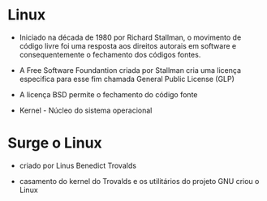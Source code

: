 <h1> Linux </h1>

- Iniciado na década de 1980 por Richard Stallman, o movimento de código livre foi uma resposta aos direitos autorais em software e consequentemente o fechamento dos códigos fontes.

- A Free Software Foundantion criada por Stallman cria uma licença especifica para esse fim chamada General Public License (GLP)

- A licença BSD permite o fechamento do código fonte 

- Kernel -  Núcleo do sistema operacional  

<h1> Surge o Linux </h1>

- criado por Linus Benedict Trovalds 

- casamento do kernel do Trovalds e os utilitários do projeto GNU criou o Linux
